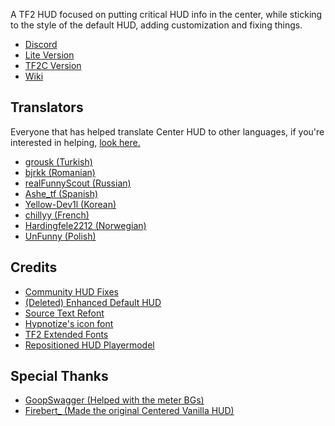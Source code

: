 A TF2 HUD focused on putting critical HUD info in the center, while sticking to the style of the default HUD, adding customization and fixing things.

- <a href="https://discord.gg/p5JV3k5CfE">Discord</a>
- <a href="https://github.com/RoseyLemonz/center-hud/tree/lite">Lite Version</a>
- <a href="https://github.com/RoseyLemonz/center-hud/tree/tf2c">TF2C Version</a>
- <a href="https://github.com/RoseyLemonz/center-hud/wiki">Wiki</a>

<h2>Translators</h2>

Everyone that has helped translate Center HUD to other languages, if you're interested in helping, <a href="https://github.com/RoseyLemonz/center-hud/wiki/Translating">look here.</a>

- <a href="https://github.com/grousk">grousk (Turkish)</a>
- <a href="https://steamcommunity.com/id/bambambambrrrbrrrboopboop/">bjrkk (Romanian)</a>
- <a href="https://github.com/realFunnyScout">realFunnyScout (Russian)</a>
- <a href="https://gamebanana.com/members/1932153">Ashe_tf (Spanish)</a>
- <a href="https://github.com/Yellow-Dev1l">Yellow-Dev1l (Korean)</a>
- <a href="https://steamcommunity.com/profiles/76561199122950001/">chillyy (French)</a>
- <a href="https://github.com/Hardingfele2212">Hardingfele2212 (Norwegian)</a>
- <a href="https://steamcommunity.com/id/SpecializedUnFunny">UnFunny (Polish)</a>

<h2>Credits</h2>

- <a href="https://github.com/CriticalFlaw/TF2HUD.Fixes">Community HUD Fixes</a>
- <a href="https://gamebanana.com/mods/385807">(Deleted) Enhanced Default HUD</a>
- <a href="https://gamebanana.com/mods/314848">Source Text Refont</a>
- <a href="https://github.com/Hypnootize/TF2-HUD-Icons">Hypnotize's icon font</a>
- <a href="https://github.com/jakadak/TF2-extended-fonts">TF2 Extended Fonts</a>
- <a href="https://gamebanana.com/mods/584943">Repositioned HUD Playermodel</a>

<h2>Special Thanks</h2>

- <a href="https://gamebanana.com/members/1672887">GoopSwagger (Helped with the meter BGs)</a>
- <a href="https://gamebanana.com/members/1767717">Firebert_ (Made the original Centered Vanilla HUD)</a>
